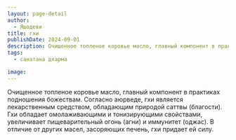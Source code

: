 ```yaml
---
layout: page-detail
author:
  - Яшодеви
title: гхи
publishDate: 2024-09-01
description: Очищенное топленое коровье масло, главный компонент в практиках подношения божествам. Согласно аюрведе, гхи является лекарственным средством, обладающим природой саттвы (благости). Гхи обладает омолаживающими и тонизирующими свойствами, увеличивает пищеварительный огонь (агни) и иммунитет (оджас). В отличие от других масел, засоряющих печень, гхи придает ей силу.
tags:
  - санатана дхарма

image: 
---
```


Очищенное топленое коровье масло, главный компонент в практиках подношения божествам. Согласно аюрведе, гхи является лекарственным средством, обладающим природой саттвы (благости). Гхи обладает омолаживающими и тонизирующими свойствами, увеличивает пищеварительный огонь (агни) и иммунитет (оджас). В отличие от других масел, засоряющих печень, гхи придает ей силу.

